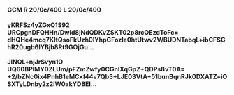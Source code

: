 #### GCM R 20/0c/400 L 20/0c/400
**yKRFSz4yZGxQ1S92**<br/>**URCpgnDFQHHn/Dwld8jNdQDKvZSKT02p8rcOEzdToFc=**<br/>**dHQHe4mcq7KItQsoFkUzh0lYhpGFozle0htUtwv2V/BUDNTabqL+ibCFSGhR20ugb6lYBjb8Rt9GOjGu...**<br/><br/>
**JlNQL+njJrSvyn1O**<br/>**UQ60BPlMY0ZLUm/pFZmZwfy0CGnlXqGpZ+QDPs8vT0A=**<br/>**+2/bZNc0ix4PnhB1eMCxf44v7Qb3+LJE03VtA+51bunBqnRJk0DXATZ+iOSXTyLDnby2z2iW0akYD8EI...**